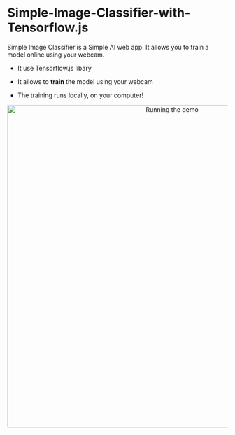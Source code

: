 # Simple-Image-Classifier-with-Tensorflow.js

Simple Image Classifier is a Simple AI web app. It allows you to train a model online using your webcam.

* It use Tensorflow.js libary

* It allows to **train** the model using your webcam

* The training runs locally, on your computer!

<p align="center">
  <img src="preview.jph" alt="Running the demo" width="738">
</p>
